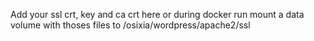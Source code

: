 Add your ssl crt, key and ca crt here
or during docker run mount a data volume with thoses files to /osixia/wordpress/apache2/ssl
